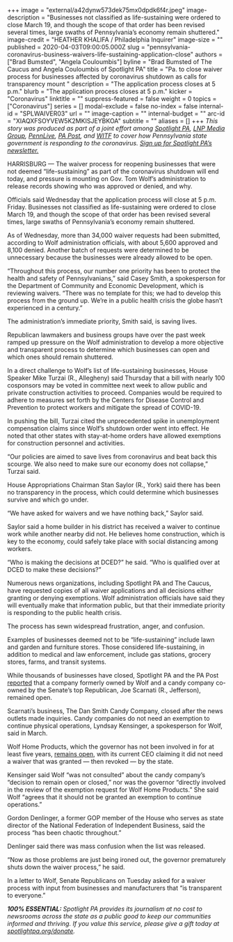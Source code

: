 +++
image = "external/a42dynw573dek75mx0dpdk6f4r.jpeg"
image-description = "Businesses not classified as life-sustaining were ordered to close March 19, and though the scope of that order has been revised several times, large swaths of Pennsylvania’s economy remain shuttered."
image-credit = "HEATHER KHALIFA / Philadelphia Inquirer"
image-size = ""
published = 2020-04-03T09:00:05.000Z
slug = "pennsylvania-coronavirus-business-waivers-life-sustaining-application-close"
authors = ["Brad Bumsted", "Angela Couloumbis"]
byline = "Brad Bumsted of The Caucus and Angela Couloumbis of Spotlight PA"
title = "Pa. to close waiver process for businesses affected by coronavirus shutdown as calls for transparency mount "
description = "The application process closes at 5 p.m."
blurb = "The application process closes at 5 p.m."
kicker = "Coronavirus"
linktitle = ""
suppress-featured = false
weight = 0
topics = ["Coronavirus"]
series = []
modal-exclude = false
no-index = false
internal-id = "SPLWAIVER03"
url = ""
image-caption = ""
internal-budget = ""
arc-id = "XIAQXFSOYVEW5K2MKISJEYBKOA"
subtitle = ""
aliases = []
+++
<i>This story was produced as part of a joint effort among </i><a href="https://www.spotlightpa.org/"><i>Spotlight PA</i></a><i>, </i><a href="https://lancasteronline.com/"><i>LNP Media Group</i></a><i>, </i><a href="https://www.pennlive.com/"><i>PennLive</i></a><i>, </i><a href="https://papost.org/"><i>PA Post</i></a><i>, and </i><a href="https://www.witf.org/"><i>WITF</i></a><i> to cover how Pennsylvania state government is responding to the coronavirus. </i><a href="https://www.spotlightpa.org/newsletters"><i>Sign up for Spotlight PA’s newsletter.</i></a>

HARRISBURG — The waiver process for reopening businesses that were not deemed “life-sustaining” as part of the coronavirus shutdown will end today, and pressure is mounting on Gov. Tom Wolf’s administration to release records showing who was approved or denied, and why.

Officials said Wednesday that the application process will close at 5 p.m. Friday. Businesses not classified as life-sustaining were ordered to close March 19, and though the scope of that order has been revised several times, large swaths of Pennsylvania’s economy remain shuttered.

As of Wednesday, more than 34,000 waiver requests had been submitted, according to Wolf administration officials, with about 5,600 approved and 8,100 denied. Another batch of requests were determined to be unnecessary because the businesses were already allowed to be open.

“Throughout this process, our number one priority has been to protect the health and safety of Pennsylvanians,” said Casey Smith, a spokesperson for the Department of Community and Economic Development, which is reviewing waivers. “There was no template for this; we had to develop this process from the ground up. We’re in a public health crisis the globe hasn’t experienced in a century.”

The administration’s immediate priority, Smith said, is saving lives.

Republican lawmakers and business groups have over the past week ramped up pressure on the Wolf administration to develop a more objective and transparent process to determine which businesses can open and which ones should remain shuttered.

<script src="https://www.spotlightpa.org/embed.js" async></script><div data-spl-embed-version="1" data-spl-src="https://www.spotlightpa.org/embeds/donate/"></div>

In a direct challenge to Wolf’s list of life-sustaining businesses, House Speaker Mike Turzai (R., Allegheny) said Thursday that a bill with nearly 100 cosponsors may be voted in committee next week to allow public and private construction activities to proceed. Companies would be required to adhere to measures set forth by the Centers for Disease Control and Prevention to protect workers and mitigate the spread of COVID-19.

In pushing the bill, Turzai cited the unprecedented spike in unemployment compensation claims since Wolf’s shutdown order went into effect. He noted that other states with stay-at-home orders have allowed exemptions for construction personnel and activities.

“Our policies are aimed to save lives from coronavirus and beat back this scourge. We also need to make sure our economy does not collapse,” Turzai said.

House Appropriations Chairman Stan Saylor (R., York) said there has been no transparency in the process, which could determine which businesses survive and which go under.

“We have asked for waivers and we have nothing back,” Saylor said.

Saylor said a home builder in his district has received a waiver to continue work while another nearby did not. He believes home construction, which is key to the economy, could safely take place with social distancing among workers.

“Who is making the decisions at DCED?” he said. “Who is qualified over at DCED to make these decisions?”

Numerous news organizations, including Spotlight PA and The Caucus, have requested copies of all waiver applications and all decisions either granting or denying exemptions. Wolf administration officials have said they will eventually make that information public, but that their immediate priority is responding to the public health crisis.

The process has sewn widespread frustration, anger, and confusion.

Examples of businesses deemed not to be “life-sustaining” include lawn and garden and furniture stores. Those considered life-sustaining, in addition to medical and law enforcement, include gas stations, grocery stores, farms, and transit systems.

While thousands of businesses have closed, Spotlight PA and the PA Post <a href="https://www.spotlightpa.org/news/2020/03/pennsylvania-pa-coronavirus-business-shutdown-waiver-tom-wolf-joe-scarnati/" target=_blank>reported</a> that a company formerly owned by Wolf and a candy company co-owned by the Senate’s top Republican, Joe Scarnati (R., Jefferson), remained open.

<script src="https://www.spotlightpa.org/embed.js" async></script><div data-spl-embed-version="1" data-spl-src="https://www.spotlightpa.org/embeds/newsletter/"></div>

Scarnati’s business, The Dan Smith Candy Company, closed after the news outlets made inquiries. Candy companies do not need an exemption to continue physical operations, Lyndsay Kensinger, a spokesperson for Wolf, said in March.

Wolf Home Products, which the governor has not been involved in for at least five years, <a href="https://www.spotlightpa.org/news/2020/03/pennsylvania-coronavirus-life-sustaining-wolf-home-products-waiver/" target="_blank">remains open</a>, with its current CEO claiming it did not need a waiver that was granted — then revoked — by the state.

Kensinger said Wolf “was not consulted” about the candy company’s “decision to remain open or closed,” nor was the governor “directly involved in the review of the exemption request for Wolf Home Products.” She said Wolf “agrees that it should not be granted an exemption to continue operations.”

Gordon Denlinger, a former GOP member of the House who serves as state director of the National Federation of Independent Business, said the process “has been chaotic throughout.”

Denlinger said there was mass confusion when the list was released.

“Now as those problems are just being ironed out, the governor prematurely shuts down the waiver process,” he said.

In a letter to Wolf, Senate Republicans on Tuesday asked for a waiver process with input from businesses and manufacturers that “is transparent to everyone.”

<i><b>100% ESSENTIAL: </b></i><i>Spotlight PA provides its journalism at no cost to newsrooms across the state as a public good to keep our communities informed and thriving. If you value this service, please give a gift today at </i><a href="https://www.spotlightpa.org/donate"><i>spotlightpa.org/donate</i></a><i>.</i>

<script src="https://www.spotlightpa.org/embed.js" async></script><div data-spl-embed-version="1" data-spl-src="https://www.spotlightpa.org/embeds/tips/?tip_text=Do%20you%20have%20a%20tip%20about%20%3Cb%3Ehow%20Pa.'s%20government%20is%20responding%20to%20the%20coronavirus%3C%2Fb%3E%3F%20Tell%20us."></div>
